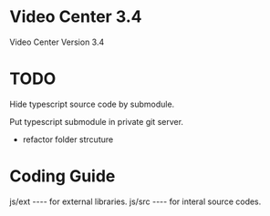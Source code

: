 # Video Center 3.4


Video Center Version 3.4


# TODO

Hide typescript source code by submodule.

Put typescript submodule in private git server.

* refactor folder strcuture


# Coding Guide

js/ext  ---- for external libraries.
js/src  ---- for interal source codes.
